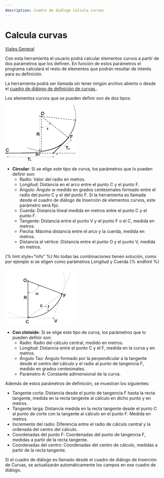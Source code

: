 ```yaml
---
description: Cuadro de diálogo Calcula curvas
---
```


# Calcula curvas

[Viales General](../../fichas-de-herramientas/untitled-256/untitled-328.md)

Con esta herramienta el usuario podrá calcular elementos curvos a partir de dos parámetros que los definen. En función de estos parámetros el programa calculará el resto de elementos que podrán resultar de interés para su definición.

La herramienta podrá ser llamada sin tener ningún archivo abierto o desde el [cuadro de diálogo de definición de curvas ](../trazado/untitled-140.md).

Los elementos curvos que se pueden definir son de dos tipos:

![](../../../.gitbook/assets/clotoideycirculo.gif)

* **Circular**: Si se elige este tipo de curva, los parámetros que lo pueden definir son:
  * Radio: Valor del radio en metros.
  * Longitud: Distancia en el arco entre el punto C y el punto F.
  * Ángulo: Ángulo w medido en grados centesimales formado entre el radio del punto C y el del punto F. Si la herramienta es llamada desde el cuadro de diálogo de Inserción de elementos curvos, este parámetro será fijo.
  * Cuerda: Distancia lineal medida en metros entre el punto C y el punto F.
  * Tangente: Distancia entre el punto V y el punto F o el C, medida en metros.
  * Flecha: Máxima distancia entre el arco y la cuerda, medida en metros.
  * Distancia al vértice: Distancia entre el punto O y el punto V, medida en metros.

{% hint style="info" %}
No todas las combinaciones tienen solución, como por ejemplo si se eligen como parámetros Longitud y Cuerda
{% endhint %}

![](../../../.gitbook/assets/circulo.gif)

* **Con clotoide**: Si se elige este tipo de curva, los parámetros que lo pueden definir son:
  * Radio: Radio del cálculo central, medido en metros.
  * Longitud: Distancia entre el punto C y el F, medida en la curva y en metros.
  * Ángulo Tao: Ángulo formado por la perpendicular a la tangente desde el centro del cálculo y el radio al punto de tangencia F, medido en grados centesimales.
  * Parámetro A: Constante adimensional de la curva.

Además de estos parámetros de definición, se muestran los siguientes:

* Tangente corta: Distancia desde el punto de tangencia F hasta la recta tangente, medida en la recta tangente al cálculo en dicho punto y en metros.
* Tangente larga: Distancia medida en la recta tangente desde el punto C al punto de corte con la tangente al cálculo en el punto F. Medida en metros.
* Incremento del radio: Diferencia entre el radio de cálculo central y la ordenada del centro del cálculo.
* Coordenadas del punto F: Coordenadas del punto de tangencia F, medidas a partir de la recta tangente.
* Coordenadas del centro: Coordenadas del centro de cálculo, medidas a partir de la recta tangente.

Si el cuadro de diálogo es llamado desde el cuadro de diálogo de Inserción de Curvas, se actualizarán automáticamente los campos en ese cuadro de diálogo.

